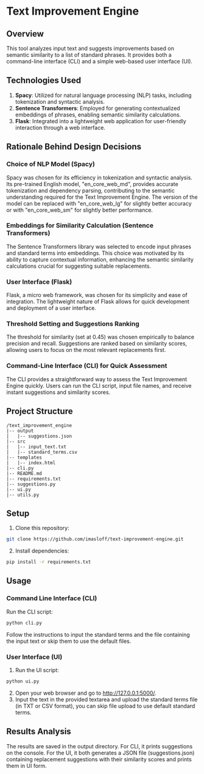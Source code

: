 # Text Improvement Engine

## Overview

This tool analyzes input text and suggests improvements based on semantic similarity to a list of standard phrases. It provides both a command-line interface (CLI) and a simple web-based user interface (UI).

## Technologies Used

1. **Spacy**: Utilized for natural language processing (NLP) tasks, including tokenization and syntactic analysis.
2. **Sentence Transformers**: Employed for generating contextualized embeddings of phrases, enabling semantic similarity calculations.
3. **Flask**: Integrated into a lightweight web application for user-friendly interaction through a web interface.

## Rationale Behind Design Decisions

### Choice of NLP Model (Spacy)

Spacy was chosen for its efficiency in tokenization and syntactic analysis. Its pre-trained English model, "en_core_web_md", provides accurate tokenization and dependency parsing, contributing to the semantic understanding required for the Text Improvement Engine. The version of the model can be replaced with "en_core_web_lg" for slightly better accuracy or with "en_core_web_sm" for slightly better performance.

### Embeddings for Similarity Calculation (Sentence Transformers)

The Sentence Transformers library was selected to encode input phrases and standard terms into embeddings. This choice was motivated by its ability to capture contextual information, enhancing the semantic similarity calculations crucial for suggesting suitable replacements.

### User Interface (Flask)

Flask, a micro web framework, was chosen for its simplicity and ease of integration. The lightweight nature of Flask allows for quick development and deployment of a user interface.

### Threshold Setting and Suggestions Ranking

The threshold for similarity (set at 0.45) was chosen empirically to balance precision and recall. Suggestions are ranked based on similarity scores, allowing users to focus on the most relevant replacements first.

### Command-Line Interface (CLI) for Quick Assessment

The CLI provides a straightforward way to assess the Text Improvement Engine quickly. Users can run the CLI script, input file names, and receive instant suggestions and similarity scores.

## Project Structure

```plaintext
/text_improvement_engine
|-- output
|   |-- suggestions.json
|-- src
|   |-- input_text.txt
|   |-- standard_terms.csv
|-- templates
|   |-- index.html
|-- cli.py
|-- README.md
|-- requirements.txt
|-- suggestions.py
|-- ui.py
|-- utils.py
```

## Setup

1. Clone this repository:

```bash
git clone https://github.com/imasloff/text-improvement-engine.git
```

2. Install dependencies:

```bash
pip install -r requirements.txt
```

## Usage

### Command Line Interface (CLI)

Run the CLI script:

```bash
python cli.py
```

Follow the instructions to input the standard terms and the file containing the input text or skip them to use the default files.

### User Interface (UI)

1. Run the UI script:

```bash
python ui.py
```

2. Open your web browser and go to http://127.0.0.1:5000/.
3. Input the text in the provided textarea and upload the standard terms file (in TXT or CSV format), you can skip file upload to use default standard terms.

## Results Analysis

The results are saved in the output directory. For CLI, it prints suggestions on the console. For the UI, it both generates a JSON file (suggestions.json) containing replacement suggestions with their similarity scores and prints them in UI form.
